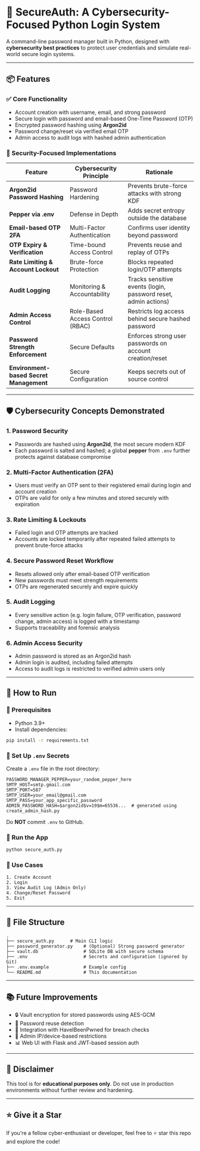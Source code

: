 # 🔐 SecureAuth: A Cybersecurity-Focused Python Login System

A command-line password manager built in Python, designed with **cybersecurity best practices** to protect user credentials and simulate real-world secure login systems.

---

## 📦 Features

### ✅ Core Functionality

- Account creation with username, email, and strong password
- Secure login with password and email-based One-Time Password (OTP)
- Encrypted password hashing using **Argon2id**
- Password change/reset via verified email OTP
- Admin access to audit logs with hashed admin authentication

### 🔐 Security-Focused Implementations

| Feature                                 | Cybersecurity Principle          | Rationale                                                      |
| --------------------------------------- | -------------------------------- | -------------------------------------------------------------- |
| **Argon2id Password Hashing**           | Password Hardening               | Prevents brute-force attacks with strong KDF                   |
| **Pepper via .env**                     | Defense in Depth                 | Adds secret entropy outside the database                       |
| **Email-based OTP 2FA**                 | Multi-Factor Authentication      | Confirms user identity beyond password                         |
| **OTP Expiry & Verification**           | Time-bound Access Control        | Prevents reuse and replay of OTPs                              |
| **Rate Limiting & Account Lockout**     | Brute-force Protection           | Blocks repeated login/OTP attempts                             |
| **Audit Logging**                       | Monitoring & Accountability      | Tracks sensitive events (login, password reset, admin actions) |
| **Admin Access Control**                | Role-Based Access Control (RBAC) | Restricts log access behind secure hashed password             |
| **Password Strength Enforcement**       | Secure Defaults                  | Enforces strong user passwords on account creation/reset       |
| **Environment-based Secret Management** | Secure Configuration             | Keeps secrets out of source control                            |

---

## 🛡 Cybersecurity Concepts Demonstrated

### 1. **Password Security**

- Passwords are hashed using **Argon2id**, the most secure modern KDF
- Each password is salted and hashed; a global **pepper** from `.env` further protects against database compromise

### 2. **Multi-Factor Authentication (2FA)**

- Users must verify an OTP sent to their registered email during login and account creation
- OTPs are valid for only a few minutes and stored securely with expiration

### 3. **Rate Limiting & Lockouts**

- Failed login and OTP attempts are tracked
- Accounts are locked temporarily after repeated failed attempts to prevent brute-force attacks

### 4. **Secure Password Reset Workflow**

- Resets allowed only after email-based OTP verification
- New passwords must meet strength requirements
- OTPs are regenerated securely and expire quickly

### 5. **Audit Logging**

- Every sensitive action (e.g. login failure, OTP verification, password change, admin access) is logged with a timestamp
- Supports traceability and forensic analysis

### 6. **Admin Access Security**

- Admin password is stored as an Argon2id hash
- Admin login is audited, including failed attempts
- Access to audit logs is restricted to verified admin users only

---

## 🚀 How to Run

### 🧱 Prerequisites

- Python 3.9+
- Install dependencies:

```bash
pip install -r requirements.txt
```

### 🔐 Set Up `.env` Secrets

Create a `.env` file in the root directory:

```dotenv
PASSWORD_MANAGER_PEPPER=your_random_pepper_here
SMTP_HOST=smtp.gmail.com
SMTP_PORT=587
SMTP_USER=your_email@gmail.com
SMTP_PASS=your_app_specific_password
ADMIN_PASSWORD_HASH=$argon2id$v=19$m=65536...  # generated using create_admin_hash.py
```

Do **NOT** commit `.env` to GitHub.

### 🏃 Run the App

```bash
python secure_auth.py
```

### 🧪 Use Cases

```
1. Create Account
2. Login
3. View Audit Log (Admin Only)
4. Change/Reset Password
5. Exit
```

---

## 📁 File Structure

```
.
├── secure_auth.py      # Main CLI logic
├── password_generator.py    # (Optional) Strong password generator
├── vault.db                 # SQLite DB with secure schema
├── .env                     # Secrets and configuration (ignored by Git)
├── .env.example             # Example config
└── README.md                # This documentation
```

---

## 📚 Future Improvements

- 🔒 Vault encryption for stored passwords using AES-GCM
- 🔁 Password reuse detection
- 🔗 Integration with HaveIBeenPwned for breach checks
- 🔐 Admin IP/device-based restrictions
- 📊 Web UI with Flask and JWT-based session auth

---

## 🛑 Disclaimer

This tool is for **educational purposes only**. Do not use in production environments without further review and hardening.

---

## ⭐ Give it a Star

If you're a fellow cyber-enthusiast or developer, feel free to ⭐ star this repo and explore the code!

